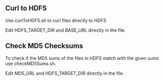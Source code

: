 ## Curl to HDFS
Use curlToHDFS.sh to curl files directly to HDFS

Edit HDFS_TARGET_DIR and BASE_URL directly in the file.

## Check MD5 Checksums
To check if the MD5 sums of the files in HDFS match with the given sums use checkMD5Sums.sh.

Edit MD5_URL and HDFS_TARGET_DIR directly in the file.
